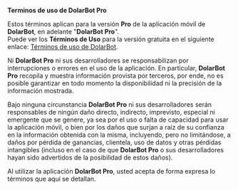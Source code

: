 **Terminos de uso de DolarBot Pro**

Estos términos aplican para la versión **Pro** de la aplicación móvil de **DolarBot**, en adelante "**DolarBot Pro**".  
Puede ver los **Términos de Uso** para la versión gratuita en el siguiente enlace: [Términos de uso de DolarBot](https://github.com/guidospadavecchia/DolarBotApp/blob/main/docs/terms-of-service-dolarbot-lite.md).

Ni **DolarBot Pro** ni sus desarrolladores se responsabilizan por interrupciones o errores en el uso de la aplicación. En particular, **DolarBot Pro** recopila y muestra información provista por terceros, por ende, no es posible garantizar en todo momento la disponibilidad ni la precisión de la información mostrada.

Bajo ninguna circunstancia **DolarBot Pro** ni sus desarrolladores serán responsables de ningún daño directo, indirecto, imprevisto, especial ni emergente que se genere, ya sea por el uso o falta de capacidad para usar la aplicación móvil, o bien por los daños que surjan a raíz de su confianza en la información obtenida con la misma, incluyendo, pero no limitándose, a daños por pérdida de ganancias, clientela, uso de datos y otras pérdidas intangibles (incluso en el caso de que **DolarBot Pro** o sus desarrolladores hayan sido advertidos de la posibilidad de estos daños).

Al utilizar la aplicación **DolarBot Pro**, usted acepta de forma expresa lo términos que aquí se detallan.
